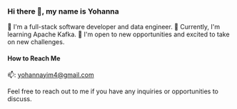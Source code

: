 ### Hi there 👋, my name is Yohanna
🚀 I'm a full-stack software developer and data engineer.
🌱 Currently, I'm learning Apache Kafka.
💼 I'm open to new opportunities and excited to take on new challenges.
  
#### How to Reach Me
📫:   yohannayim4@gmail.com 

Feel free to reach out to me if you have any inquiries or opportunities to discuss.

<!---
yohanna4/yohanna4 is a ✨ special ✨ repository because its `README.md` (this file) appears on your GitHub profile.
You can click the Preview link to take a look at your changes.
--->
